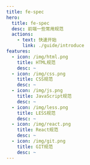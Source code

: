 ```yaml
---
title: fe-spec
hero:
  title: fe-spec
  desc: 前端一些常用规范
  actions:
    - text: 快速开始
      link: ./guide/introduce
features:
  - icon: /img/html.png
    title: HTML规范
    desc: ~
  - icon: /img/css.png
    title: CSS规范
    desc: ~
  - icon: /img/js.png
    title: JavaScript规范
    desc: ~
  - icon: /img/less.png
    title: LESS规范
    desc: ~
  - icon: /img/react.png
    title: React规范
    desc: ~
  - icon: /img/git.png
    title: GIT规范
    desc: ~
---
```

